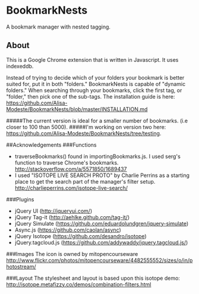 BookmarkNests
=============

A bookmark manager with nested tagging.

About
-----
This is a Google Chrome extension that is written in Javascript. It uses indexeddb.

Instead of trying to decide which of your folders your bookmark is better suited for, put it in both "folders." BookmarkNests is capable of "dynamic folders." When searching through your bookmarks, click the first tag, or "folder," then pick one of the sub-tags. The installation guide is here: https://github.com/Alisa-Modeste/BookmarkNests/blob/master/INSTALLATION.md

#####The current version is ideal for a smaller number of bookmarks. (i.e closer to 100 than 5000).
#####I'm working on version two here: https://github.com/Alisa-Modeste/BookmarkNests/tree/testing.

##Acknowledgements
###Functions
- traverseBookmarks() found in importingBookmarks.js. I used serg's function to traverse Chrome's bookmarks. http://stackoverflow.com/a/5571850/1689437
- I used "ISOTOPE LIVE SEARCH PROTO" by Charlie Perrins as a starting place to get the search part of the manager's filter setup. http://charlieperrins.com/isotope-live-search/

###Plugins
- jQuery UI (http://jqueryui.com/)
- jQuery Tag-it (http://aehlke.github.com/tag-it/)
- jQuery Simulate (https://github.com/eduardolundgren/jquery-simulate)
- Async.js (https://github.com/caolan/async)
- jQuery Isotope (https://github.com/desandro/isotope)
- jQuery.tagcloud.js (https://github.com/addywaddy/jquery.tagcloud.js/)

###Images
The icon is owned by mitopencourseware http://www.flickr.com/photos/mitopencourseware/4482555552/sizes/o/in/photostream/

###Layout
The stylesheet and layout is based upon this isotope demo: http://isotope.metafizzy.co/demos/combination-filters.html
